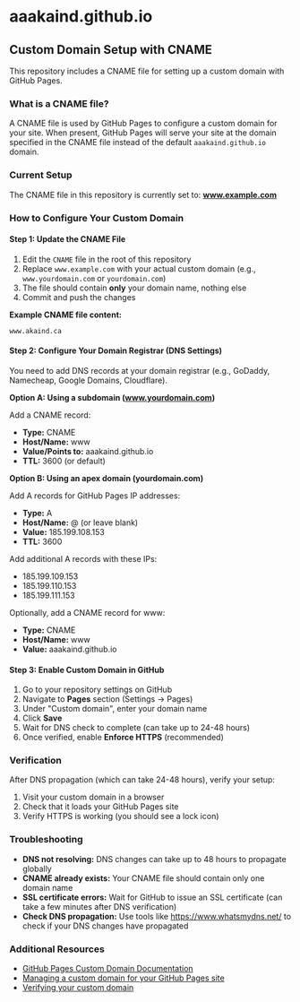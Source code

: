 # aaakaind.github.io

## Custom Domain Setup with CNAME

This repository includes a CNAME file for setting up a custom domain with GitHub Pages.

### What is a CNAME file?

A CNAME file is used by GitHub Pages to configure a custom domain for your site. When present, GitHub Pages will serve your site at the domain specified in the CNAME file instead of the default `aaakaind.github.io` domain.

### Current Setup

The CNAME file in this repository is currently set to: **www.example.com**

### How to Configure Your Custom Domain

#### Step 1: Update the CNAME File

1. Edit the `CNAME` file in the root of this repository
2. Replace `www.example.com` with your actual custom domain (e.g., `www.yourdomain.com` or `yourdomain.com`)
3. The file should contain **only** your domain name, nothing else
4. Commit and push the changes

**Example CNAME file content:**
```
www.akaind.ca
```

#### Step 2: Configure Your Domain Registrar (DNS Settings)

You need to add DNS records at your domain registrar (e.g., GoDaddy, Namecheap, Google Domains, Cloudflare).

**Option A: Using a subdomain (www.yourdomain.com)**

Add a CNAME record:
- **Type:** CNAME
- **Host/Name:** www
- **Value/Points to:** aaakaind.github.io
- **TTL:** 3600 (or default)

**Option B: Using an apex domain (yourdomain.com)**

Add A records for GitHub Pages IP addresses:
- **Type:** A
- **Host/Name:** @ (or leave blank)
- **Value:** 185.199.108.153
- **TTL:** 3600

Add additional A records with these IPs:
- 185.199.109.153
- 185.199.110.153
- 185.199.111.153

Optionally, add a CNAME record for www:
- **Type:** CNAME
- **Host/Name:** www
- **Value:** aaakaind.github.io

#### Step 3: Enable Custom Domain in GitHub

1. Go to your repository settings on GitHub
2. Navigate to **Pages** section (Settings → Pages)
3. Under "Custom domain", enter your domain name
4. Click **Save**
5. Wait for DNS check to complete (can take up to 24-48 hours)
6. Once verified, enable **Enforce HTTPS** (recommended)

### Verification

After DNS propagation (which can take 24-48 hours), verify your setup:

1. Visit your custom domain in a browser
2. Check that it loads your GitHub Pages site
3. Verify HTTPS is working (you should see a lock icon)

### Troubleshooting

- **DNS not resolving:** DNS changes can take up to 48 hours to propagate globally
- **CNAME already exists:** Your CNAME file should contain only one domain name
- **SSL certificate errors:** Wait for GitHub to issue an SSL certificate (can take a few minutes after DNS verification)
- **Check DNS propagation:** Use tools like https://www.whatsmydns.net/ to check if your DNS changes have propagated

### Additional Resources

- [GitHub Pages Custom Domain Documentation](https://docs.github.com/en/pages/configuring-a-custom-domain-for-your-github-pages-site)
- [Managing a custom domain for your GitHub Pages site](https://docs.github.com/en/pages/configuring-a-custom-domain-for-your-github-pages-site/managing-a-custom-domain-for-your-github-pages-site)
- [Verifying your custom domain](https://docs.github.com/en/pages/configuring-a-custom-domain-for-your-github-pages-site/verifying-your-custom-domain-for-github-pages)
